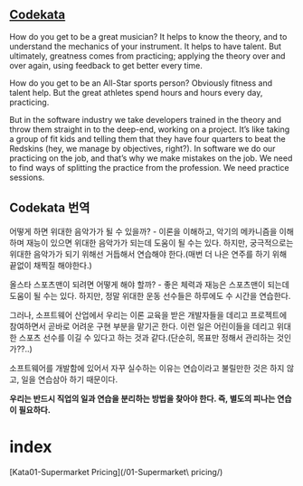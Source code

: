[Codekata](http://codekata.com/)
-------------------------------------------
How do you get to be a great musician? It helps to know the theory, and to understand the mechanics of your instrument. 
It helps to have talent. 
But ultimately, greatness comes from practicing; 
applying the theory over and over again, using feedback to get better every time.

How do you get to be an All-Star sports person? Obviously fitness and talent help. 
But the great athletes spend hours and hours every day, practicing.

But in the software industry we take developers trained in the theory and throw them straight in to the deep-end, working on a project. 
It’s like taking a group of fit kids and telling them that they have four quarters to beat the Redskins (hey, we manage by objectives, right?). 
In software we do our practicing on the job, and that’s why we make mistakes on the job. 
We need to find ways of splitting the practice from the profession. 
We need practice sessions.

## Codekata 번역
어떻게 하면 위대한 음악가가 될 수 있을까? - 이론을 이해하고, 악기의 메카니즘을 이해하며 재능이 있으면 위대한 음악가가 되는데 도움이 될 수는 있다.
하지만, 궁극적으로는 위대한 음악가가 되기 위해선 거듭해서 연습해야 한다.(매번 더 나은 연주를 하기 위해 끝없이 채찍질 해야한다.)

올스타 스포츠맨이 되려면 어떻게 해야 할까? - 좋은 체력과 재능은 스포츠맨이 되는데 도움이 될 수는 있다. 하지만, 정말 위대한 운동 선수들은
하루에도 수 시간을 연습한다.

그러나, 소프트웨어 산업에서 우리는 이론 교육을 받은 개발자들을 데리고 프로젝트에 참여하면서 곧바로 어려운 구현 부분을 맡기곤 한다.
이런 일은 어린이들을 데리고 위대한 스포츠 선수를 이길 수 있다고 하는 것과 같다.(단순히, 목표만 정해서 관리하는 것인가??..)

소프트웨어를 개발함에 있어서 자꾸 실수하는 이유는 연습이라고 불릴만한 것은 하지 않고, 일을 연습삼아 하기 때문이다.

**우리는 반드시 직업의 일과 연습을 분리하는 방법을 찾아야 한다. 즉, 별도의 피나는 연습이 필요하다.**


# index
[Kata01-Supermarket Pricing](/01-Supermarket\ pricing/)  
